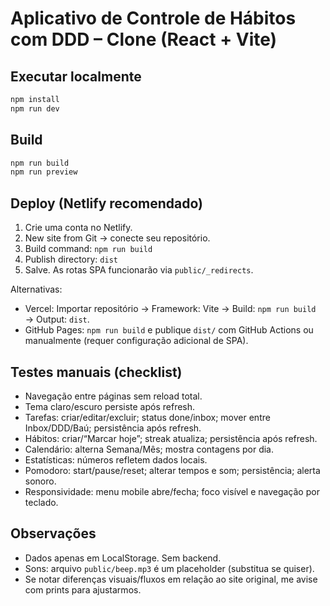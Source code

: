 # Aplicativo de Controle de Hábitos com DDD – Clone (React + Vite)

## Executar localmente
```bash
npm install
npm run dev
```

## Build
```bash
npm run build
npm run preview
```

## Deploy (Netlify recomendado)
1. Crie uma conta no Netlify.
2. New site from Git → conecte seu repositório.
3. Build command: `npm run build`
4. Publish directory: `dist`
5. Salve. As rotas SPA funcionarão via `public/_redirects`.

Alternativas:
- Vercel: Importar repositório → Framework: Vite → Build: `npm run build` → Output: `dist`.
- GitHub Pages: `npm run build` e publique `dist/` com GitHub Actions ou manualmente (requer configuração adicional de SPA).

## Testes manuais (checklist)
- Navegação entre páginas sem reload total.
- Tema claro/escuro persiste após refresh.
- Tarefas: criar/editar/excluir; status done/inbox; mover entre Inbox/DDD/Baú; persistência após refresh.
- Hábitos: criar/“Marcar hoje”; streak atualiza; persistência após refresh.
- Calendário: alterna Semana/Mês; mostra contagens por dia.
- Estatísticas: números refletem dados locais.
- Pomodoro: start/pause/reset; alterar tempos e som; persistência; alerta sonoro.
- Responsividade: menu mobile abre/fecha; foco visível e navegação por teclado.

## Observações
- Dados apenas em LocalStorage. Sem backend.
- Sons: arquivo `public/beep.mp3` é um placeholder (substitua se quiser).
- Se notar diferenças visuais/fluxos em relação ao site original, me avise com prints para ajustarmos.


